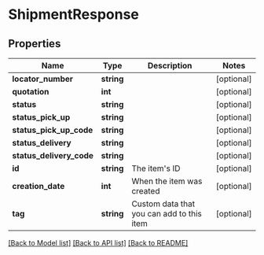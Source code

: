 # ShipmentResponse

## Properties
Name | Type | Description | Notes
------------ | ------------- | ------------- | -------------
**locator_number** | **string** |  | [optional] 
**quotation** | **int** |  | [optional] 
**status** | **string** |  | [optional] 
**status_pick_up** | **string** |  | [optional] 
**status_pick_up_code** | **string** |  | [optional] 
**status_delivery** | **string** |  | [optional] 
**status_delivery_code** | **string** |  | [optional] 
**id** | **string** | The item&#39;s ID | [optional] 
**creation_date** | **int** | When the item was created | [optional] 
**tag** | **string** | Custom data that you can add to this item | [optional] 

[[Back to Model list]](../README.md#documentation-for-models) [[Back to API list]](../README.md#documentation-for-api-endpoints) [[Back to README]](../README.md)


